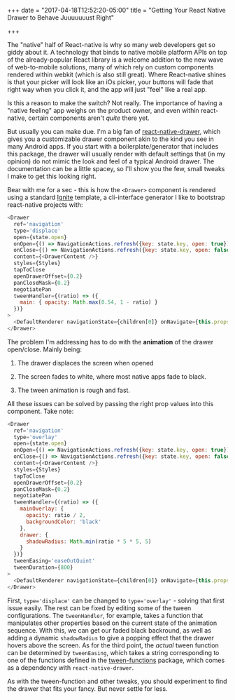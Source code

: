 +++
date = "2017-04-18T12:52:20-05:00"
title = "Getting Your React Native Drawer to Behave Juuuuuuust Right"

+++

The "native" half of React-native is why so many web developers get so giddy about it.  A technology that binds to native mobile platform APIs on top of the already-popular React library is a welcome addition to the new wave of web-to-mobile solutions, many of which rely on custom components rendered within webkit (which is also still great).  Where React-native shines is that your picker will look like an iOs picker, your buttons will fade that right way when you click it, and the app will just "feel" like a real app.

Is this a reason to make the switch?  Not really.  The importance of having a "native feeling" app weighs on the product owner, and even within react-native, certain components aren't *quite* there yet.

But usually you can make due.  I'm a big fan of [react-native-drawer](https://github.com/root-two/react-native-drawer), which gives you a customizable drawer component akin to the kind you see in many Android apps.  If you start with a boilerplate/generator that includes this package, the drawer will usually render with default settings that (in my opinion) do not mimic the look and feel of a typical Android drawer. The documentation can be a little spacey, so I'll show you the few, small tweaks I make to get this looking right.

Bear with me for a sec - this is how the `<Drawer>` component is rendered using a standard [Ignite](https://github.com/infinitered/ignite) template, a cli-interface generator I like to bootstrap react-native projects with:

```javascript
<Drawer
  ref='navigation'
  type='displace'
  open={state.open}
  onOpen={() => NavigationActions.refresh({key: state.key, open: true})}
  onClose={() => NavigationActions.refresh({key: state.key, open: false})}
  content={<DrawerContent />}
  styles={Styles}
  tapToClose
  openDrawerOffset={0.2}
  panCloseMask={0.2}
  negotiatePan
  tweenHandler={(ratio) => ({
    main: { opacity: Math.max(0.54, 1 - ratio) }
  })}
>
  <DefaultRenderer navigationState={children[0]} onNavigate={this.props.onNavigate} />
</Drawer>
```
The problem I'm addressing has to do with the **animation** of the drawer open/close.  Mainly being:

1. The drawer displaces the screen when opened

2. The screen fades to white, where most native apps fade to black.

3. The tween animation is rough and fast.

All these issues can be solved by passing the right prop values into this component.  Take note:

```javascript
<Drawer
  ref='navigation'
  type='overlay'
  open={state.open}
  onOpen={() => NavigationActions.refresh({key: state.key, open: true})}
  onClose={() => NavigationActions.refresh({key: state.key, open: false})}
  content={<DrawerContent />}
  styles={Styles}
  tapToClose
  openDrawerOffset={0.2}
  panCloseMask={0.2}
  negotiatePan
  tweenHandler={(ratio) => ({
    mainOverlay: {
      opacity: ratio / 2,
      backgroundColor: 'black'
    },
    drawer: {
      shadowRadius: Math.min(ratio * 5 * 5, 5)
    }
  })}
  tweenEasing='easeOutQuint'
  tweenDuration={800}
>
  <DefaultRenderer navigationState={children[0]} onNavigate={this.props.onNavigate} />
</Drawer>
```
First, `type='displace'` can be changed to `type='overlay'` - solving that first issue easily.  The rest can be fixed by editing some of the tween configurations.  The `tweenHandler`, for example, takes a function that manipulates other properties based on the current state of the animation sequence.  With this, we can get our faded black backround, as well as adding a dynamic `shadowRadius` to give a popping effect that the drawer hovers above the screen.  As for the third point, the *actual* tween function can be determined by `tweenEasing`, which takes a string corresponding to one of the functions defined in the [tween-functions](https://github.com/chenglou/tween-functions) package, which comes as a dependency with `react-native-drawer`.

As with the tween-function and other tweaks, you should experiment to find the drawer that fits your fancy. But never settle for less.


